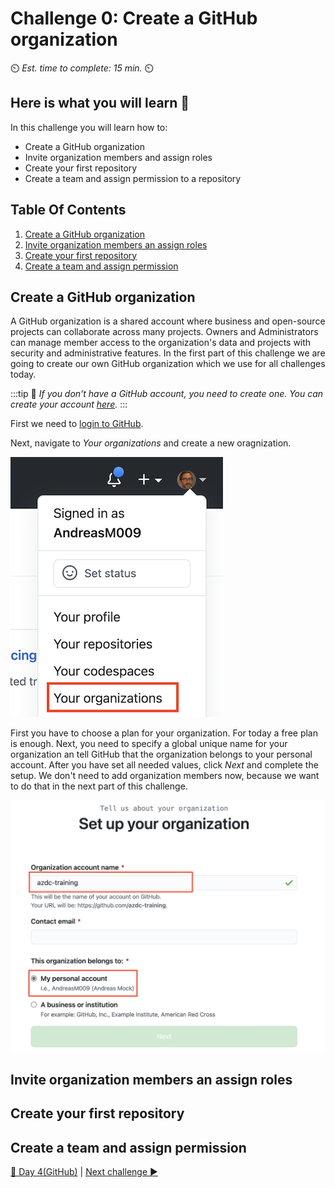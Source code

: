 # Challenge 0: Create a GitHub organization

⏲️ *Est. time to complete: 15 min.* ⏲️

## Here is what you will learn 🎯

In this challenge you will learn how to:

- Create a GitHub organization
- Invite organization members and assign roles
- Create your first repository
- Create a team and assign permission to a repository

## Table Of Contents

1. [Create a GitHub organization](#create-a-github-organization)
2. [Invite organization members an assign roles](#invite-organization-members-an-assign-roles)
3. [Create your first repository](#create-your-first-repository)
4. [Create a team and assign permission](#create-a-team-and-assign-permission)

## Create a GitHub organization

A GitHub organization is a shared account where business and open-source projects can collaborate across many projects. Owners and Administrators can manage member access to the organization's data and projects with security and administrative features. In the first part of this challenge we are going to create our own GitHub organization which we use for all challenges today. 

:::tip
📝 _If you don't have a GitHub account, you need to create one. You can create your account [here](https://github.com/join)._
:::

First we need to [login to GitHub](https://github.com/login).

Next, navigate to _Your organizations_ and create a new oragnization.

![GitHub Your organizations](./images/gh-your-orgs.png)

First you have to choose a plan for your organization. For today a free plan is enough.
Next, you need to specify a global unique name for your organization an tell GitHub that the organization belongs to your personal account. After you have set all needed values, click _Next_ and complete the setup. We don't need to add organization members now, because we want to do that in the next part of this challenge.

![GitHub new organization form](./images/gh-new-org-form.png)



## Invite organization members an assign roles

## Create your first repository

## Create a team and assign permission


[🔼 Day 4(GitHub)](../README.md) | [Next challenge ▶](./NN-challenge.md)
